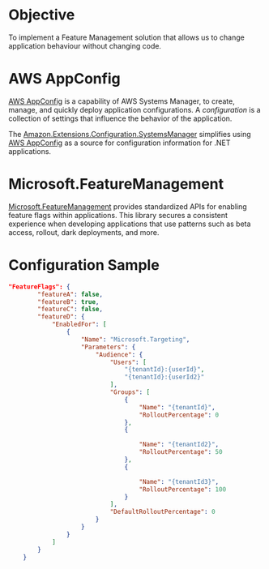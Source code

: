 # Objective

To implement a Feature Management solution that allows us to change application behaviour without changing code.

# AWS AppConfig

[AWS AppConfig](https://docs.aws.amazon.com/appconfig/latest/userguide/what-is-appconfig.html "https://docs.aws.amazon.com/appconfig/latest/userguide/what-is-appconfig.html") is a capability of AWS Systems Manager, to create, manage, and quickly deploy application configurations. A _configuration_ is a collection of settings that influence the behavior of the application.

The [Amazon.Extensions.Configuration.SystemsManager](https://github.com/aws/aws-dotnet-extensions-configuration "https://github.com/aws/aws-dotnet-extensions-configuration") simplifies using [AWS AppConfig](https://docs.aws.amazon.com/appconfig/latest/userguide/what-is-appconfig.html "https://docs.aws.amazon.com/appconfig/latest/userguide/what-is-appconfig.html") as a source for configuration information for .NET applications.

# Microsoft.FeatureManagement

[Microsoft.FeatureManagement](https://github.com/microsoft/FeatureManagement-Dotnet "https://github.com/microsoft/FeatureManagement-Dotnet") provides standardized APIs for enabling feature flags within applications. This library secures a consistent experience when developing applications that use patterns such as beta access, rollout, dark deployments, and more.

# Configuration Sample

```json
"FeatureFlags": {
        "featureA": false,
        "featureB": true,
        "featureC": false,
        "featureD": {
            "EnabledFor": [
                {
                    "Name": "Microsoft.Targeting",
                    "Parameters": {
                        "Audience": {
                            "Users": [
                                "{tenantId}:{userId}",
                                "{tenantId}:{userId2}"
                            ],
                            "Groups": [
                                {
                                    "Name": "{tenantId}",
                                    "RolloutPercentage": 0
                                },
                                {

                                    "Name": "{tenantId2}",
                                    "RolloutPercentage": 50
                                },
                                {

                                    "Name": "{tenantId3}",
                                    "RolloutPercentage": 100
                                }
                            ],
                            "DefaultRolloutPercentage": 0
                        }
                    }
                }
            ]
        }
    }
```
